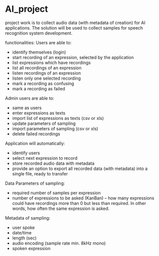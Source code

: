# AI_project
project work is to collect audio data (with metadata of creation) for AI applications. 
The solution will be used to collect samples for speech recognition system development.

functionalities:
Users are able to:
- identify themselves (login)
- start recording of an expression, selected by the application
- list expressions which have recordings
- list all recordings of an expression
- listen recordings of an expression
- listen only one selected recording
- mark a recording as confusing
- mark a recording as failed

Admin users are able to:
- same as users
- enter expressions as texts
- import list of expressions as texts (csv or xls)
- update parameters of sampling
- import parameters of sampling (csv or xls)
- delete failed recordings

Application will automatically:
- identify users
- select next expression to record
- store recorded audio data with metadata
- provide an option to export all recorded data (with metadata) into a single file, ready to transfer

Data
Parameters of sampling:
- required number of samples per expression
- number of expressions to be asked (KanBan) – how many expressions could have recordings more than 0 but less than required. In other words, how often the same expression is asked.

Metadata of sampling:
- user spoke
- date/time
- length (sec)
- audio encoding (sample rate min. 8kHz mono)
- spoken expression

